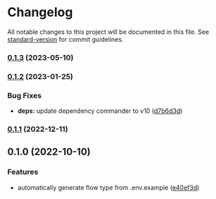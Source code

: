 # Changelog

All notable changes to this project will be documented in this file. See [standard-version](https://github.com/conventional-changelog/standard-version) for commit guidelines.

### [0.1.3](https://github.com/iendeavor/import-meta-env/compare/flow0.1.2...flow0.1.3) (2023-05-10)

### [0.1.2](https://github.com/iendeavor/import-meta-env/compare/flow0.1.1...flow0.1.2) (2023-01-25)


### Bug Fixes

* **deps:** update dependency commander to v10 ([d7b6d3d](https://github.com/iendeavor/import-meta-env/commit/d7b6d3da733db25acfab1b00fa0cd7b226f141a8))

### [0.1.1](https://github.com/iendeavor/import-meta-env/compare/flow0.1.0...flow0.1.1) (2022-12-11)

## 0.1.0 (2022-10-10)


### Features

* automatically generate flow type from .env.example ([e40ef3d](https://github.com/iendeavor/import-meta-env/commit/e40ef3dc7d8ccd1fbfaf3413c7af88867921057f))
